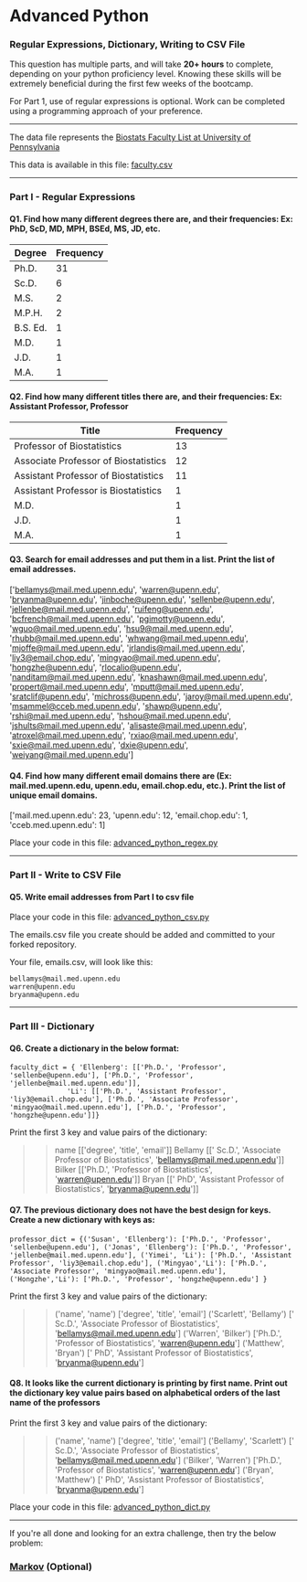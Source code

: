 # Advanced Python    

### Regular Expressions, Dictionary, Writing to CSV File  

This question has multiple parts, and will take **20+ hours** to complete, depending on your python proficiency level.  Knowing these skills will be extremely beneficial during the first few weeks of the bootcamp.

For Part 1, use of regular expressions is optional.  Work can be completed using a programming approach of your preference.

---

The data file represents the [Biostats Faculty List at University of Pennsylvania](http://www.med.upenn.edu/cceb/biostat/faculty.shtml)

This data is available in this file:  [faculty.csv](python/faculty.csv)

---

### Part I - Regular Expressions  


#### Q1. Find how many different degrees there are, and their frequencies: Ex:  PhD, ScD, MD, MPH, BSEd, MS, JD, etc.

| Degree   | Frequency |
|----------|-----------|
| Ph.D.    | 31        |
| Sc.D.    | 6         |
| M.S.     | 2         |
| M.P.H.   | 2         |
| B.S. Ed. | 1         |
| M.D.     | 1         |
| J.D.     | 1         |
| M.A.     | 1         |


#### Q2. Find how many different titles there are, and their frequencies:  Ex:  Assistant Professor, Professor

| Title                                | Frequency |
|--------------------------------------|-----------|
| Professor of Biostatistics           | 13        |
| Associate Professor of Biostatistics | 12        |
| Assistant Professor of Biostatistics | 11        |
| Assistant Professor is Biostatistics | 1         |
| M.D.                                 | 1         |
| J.D.                                 | 1         |
| M.A.                                 | 1         |

#### Q3. Search for email addresses and put them in a list.  Print the list of email addresses.

['bellamys@mail.med.upenn.edu', 'warren@upenn.edu', 'bryanma@upenn.edu', 'jinboche@upenn.edu', 'sellenbe@upenn.edu', 'jellenbe@mail.med.upenn.edu', 'ruifeng@upenn.edu', 'bcfrench@mail.med.upenn.edu', 'pgimotty@upenn.edu', 'wguo@mail.med.upenn.edu', 'hsu9@mail.med.upenn.edu', 'rhubb@mail.med.upenn.edu', 'whwang@mail.med.upenn.edu', 'mjoffe@mail.med.upenn.edu', 'jrlandis@mail.med.upenn.edu', 'liy3@email.chop.edu', 'mingyao@mail.med.upenn.edu', 'hongzhe@upenn.edu', 'rlocalio@upenn.edu', 'nanditam@mail.med.upenn.edu', 'knashawn@mail.med.upenn.edu', 'propert@mail.med.upenn.edu', 'mputt@mail.med.upenn.edu', 'sratclif@upenn.edu', 'michross@upenn.edu', 'jaroy@mail.med.upenn.edu', 'msammel@cceb.med.upenn.edu', 'shawp@upenn.edu', 'rshi@mail.med.upenn.edu', 'hshou@mail.med.upenn.edu', 'jshults@mail.med.upenn.edu', 'alisaste@mail.med.upenn.edu', 'atroxel@mail.med.upenn.edu', 'rxiao@mail.med.upenn.edu', 'sxie@mail.med.upenn.edu', 'dxie@upenn.edu', 'weiyang@mail.med.upenn.edu']


#### Q4. Find how many different email domains there are (Ex:  mail.med.upenn.edu, upenn.edu, email.chop.edu, etc.).  Print the list of unique email domains.

['mail.med.upenn.edu': 23, 'upenn.edu': 12, 'email.chop.edu': 1, 'cceb.med.upenn.edu': 1]

Place your code in this file: [advanced_python_regex.py](python/advanced_python_regex.py)

---

### Part II - Write to CSV File

#### Q5.  Write email addresses from Part I to csv file

Place your code in this file: [advanced_python_csv.py](python/advanced_python_csv.py)

The emails.csv file you create should be added and committed to your forked repository.

Your file, emails.csv, will look like this:
```
bellamys@mail.med.upenn.edu
warren@upenn.edu
bryanma@upenn.edu
```

---

### Part III - Dictionary

#### Q6.  Create a dictionary in the below format:
```
faculty_dict = { 'Ellenberg': [['Ph.D.', 'Professor', 'sellenbe@upenn.edu'], ['Ph.D.', 'Professor', 'jellenbe@mail.med.upenn.edu']],
              'Li': [['Ph.D.', 'Assistant Professor', 'liy3@email.chop.edu'], ['Ph.D.', 'Associate Professor', 'mingyao@mail.med.upenn.edu'], ['Ph.D.', 'Professor', 'hongzhe@upenn.edu']]}
```
Print the first 3 key and value pairs of the dictionary:

>> name [['degree', 'title', 'email']]
>> Bellamy [[' Sc.D.', 'Associate Professor of Biostatistics', 'bellamys@mail.med.upenn.edu']]
>> Bilker [['Ph.D.', 'Professor of Biostatistics', 'warren@upenn.edu']]
>> Bryan [[' PhD', 'Assistant Professor of Biostatistics', 'bryanma@upenn.edu']]

#### Q7.  The previous dictionary does not have the best design for keys.  Create a new dictionary with keys as:

```
professor_dict = {('Susan', 'Ellenberg'): ['Ph.D.', 'Professor', 'sellenbe@upenn.edu'], ('Jonas', 'Ellenberg'): ['Ph.D.', 'Professor', 'jellenbe@mail.med.upenn.edu'], ('Yimei', 'Li'): ['Ph.D.', 'Assistant Professor', 'liy3@email.chop.edu'], ('Mingyao','Li'): ['Ph.D.', 'Associate Professor', 'mingyao@mail.med.upenn.edu'], ('Hongzhe','Li'): ['Ph.D.', 'Professor', 'hongzhe@upenn.edu'] }
```

Print the first 3 key and value pairs of the dictionary:

>> ('name', 'name') ['degree', 'title', 'email']
>> ('Scarlett', 'Bellamy') [' Sc.D.', 'Associate Professor of Biostatistics', 'bellamys@mail.med.upenn.edu']
>> ('Warren', 'Bilker') ['Ph.D.', 'Professor of Biostatistics', 'warren@upenn.edu']
>> ('Matthew', 'Bryan') [' PhD', 'Assistant Professor of Biostatistics', 'bryanma@upenn.edu']

#### Q8.  It looks like the current dictionary is printing by first name.  Print out the dictionary key value pairs based on alphabetical orders of the last name of the professors

Print the first 3 key and value pairs of the dictionary:

>> ('name', 'name') ['degree', 'title', 'email']
>> ('Bellamy', 'Scarlett') [' Sc.D.', 'Associate Professor of Biostatistics', 'bellamys@mail.med.upenn.edu']
>> ('Bilker', 'Warren') ['Ph.D.', 'Professor of Biostatistics', 'warren@upenn.edu']
>> ('Bryan', 'Matthew') [' PhD', 'Assistant Professor of Biostatistics', 'bryanma@upenn.edu']

Place your code in this file: [advanced_python_dict.py](python/advanced_python_dict.py)

---

If you're all done and looking for an extra challenge, then try the below problem:  

### [Markov](python/markov.py) (Optional)
